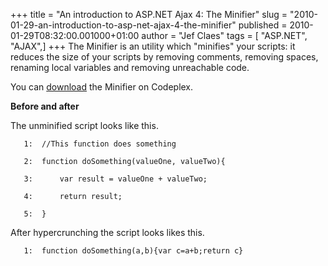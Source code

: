 +++
title = "An introduction to ASP.NET Ajax 4: The Minifier"
slug = "2010-01-29-an-introduction-to-asp-net-ajax-4-the-minifier"
published = 2010-01-29T08:32:00.001000+01:00
author = "Jef Claes"
tags = [ "ASP.NET", "AJAX",]
+++
The Minifier is an utility which "minifies" your scripts: it reduces the
size of your scripts by removing comments, removing spaces, renaming
local variables and removing unreachable code.  
  
You can
[download](http://aspnet.codeplex.com/Release/ProjectReleases.aspx?ReleaseId=34488)
the Minifier on Codeplex.  
  
<span style="font-weight:bold;">Before and after</span>  
  
The unminified script looks like this.  

  

       1:  //This function does something

       2:  function doSomething(valueOne, valueTwo){

       3:      var result = valueOne + valueTwo;

       4:      return result;

       5:  }

  

After hypercrunching the script looks likes this.  

  

       1:  function doSomething(a,b){var c=a+b;return c}
